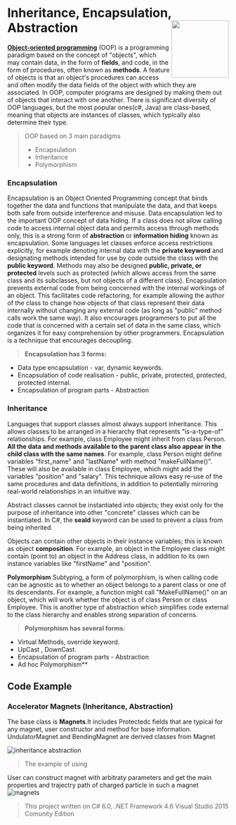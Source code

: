 # Inheritance, Encapsulation, Abstraction  <img src="https://cloud.githubusercontent.com/assets/24522089/21962098/41a510c8-db36-11e6-95ef-eb392a0a1919.png" align="right" width="130px" height="130px" /> 

[**Object-oriented programming**](https://en.wikipedia.org/wiki/Object-oriented_programming) (OOP) is a programming paradigm based on the concept of "objects", which may contain data, in the form of **fields**, and code, in the form of procedures, often known as **methods**. A feature of objects is that an object's procedures can access and often modify the data fields of the object with which they are associated. In OOP, computer programs are designed by making them out of objects that interact with one another. There is significant diversity of OOP languages, but the most popular ones(c#, Java) are class-based, meaning that objects are instances of classes, which typically also determine their type.

> OOP based on 3 main paradigms
> * Encapsulation
> * Inheritance
> * Polymorphism

### **Encapsulation** 

Encapsulation is an Object Oriented Programming concept that binds together the data and functions that manipulate the data, and that keeps both safe from outside interference and misuse. Data encapsulation led to the important OOP concept of data hiding.
If a class does not allow calling code to access internal object data and permits access through methods only, this is a strong form of **abstraction** or **information hiding** known as encapsulation. Some languages let classes enforce access restrictions explicitly, for example denoting internal data with the **private keyword** and designating methods intended for use by code outside the class with the **public keyword**. Methods may also be designed **public, private, or protected** levels such as protected (which allows access from the same class and its subclasses, but not objects of a different class). Encapsulation prevents external code from being concerned with the internal workings of an object. This facilitates code refactoring, for example allowing the author of the class to change how objects of that class represent their data internally without changing any external code (as long as "public" method calls work the same way). It also encourages programmers to put all the code that is concerned with a certain set of data in the same class, which organizes it for easy comprehension by other programmers. Encapsulation is a technique that encourages decoupling.


> **Encapsulation has 3 forms:**

* Data type encapsulation - var, dynamic keywords.
* Encapsulation of code realisation - public, private, protected, protected, protected internal.
* Encapsulation of program parts - Abstraction

### **Inheritance**

Languages that support classes almost always support inheritance. This allows classes to be arranged in a hierarchy that represents "is-a-type-of" relationships. For example, class Employee might inherit from class Person. **All the data and methods available to the parent class also appear in the child class with the same names**. For example, class Person might define variables "first_name" and "lastName" with method "makeFullName()". These will also be available in class Employee, which might add the variables "position" and "salary". This technique allows easy re-use of the same procedures and data definitions, in addition to potentially mirroring real-world relationships in an intuitive way.

Abstract classes cannot be instantiated into objects; they exist only for the purpose of inheritance into other "concrete" classes which can be instantiated. In C#, the **seald** keyword can be used to prevent a class from being inherited.

Objects can contain other objects in their instance variables; this is known as object **composition**. For example, an object in the Employee class might contain (point to) an object in the Address class, in addition to its own instance variables like "firstName" and "position". 


**Polymorphism**
Subtyping, a form of polymorphism, is when calling code can be agnostic as to whether an object belongs to a parent class or one of its descendants. For example, a function might call "MakeFullName()" on an object, which will work whether the object is of class Person or class Employee. This is another type of abstraction which simplifies code external to the class hierarchy and enables strong separation of concerns.

> **Polymorphism has several forms:**

* Virtual Methods, override keyword.
* UpCast , DownCast.
* Encapsulation of program parts - Abstraction
* Ad hoc Polymorphism**

## Code Example 

### Accelerator Magnets (Inheritance, Abstraction)
The base class is **Magnets**.It includes Protectedc fields that are typical for any magnet, user constructor and method for base information. UndulatorMagnet and BendingMagnet are derived classes from Magnet
  
  ![inheritance abstraction](https://cloud.githubusercontent.com/assets/24522089/22643202/ee5ad40a-ec76-11e6-8326-19f6fe57e9e9.PNG)

> The example of using

User can construct magnet with arbitraty parameters and get the main properties and trajectry path of charged particle in such a magnet
![magnets](https://cloud.githubusercontent.com/assets/24522089/22150364/180b30d0-df32-11e6-8671-382a15198c24.PNG)

> This project written on C# 6.0, .NET Framework 4.6 Visual Studio 2015 Comunity Edition

